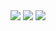<img src="https://render.githubusercontent.com/render/math?math=\dot{y}_{1}=0.4y_{1} + 10^4y_{2}y_{3}">
<img src="https://render.githubusercontent.com/render/math?math=\dot{y}_{2}=0.5y_{1} - 10^4y_{2}y_{3} - 30\cdot10^7y{_{2}^{2}}">
<img src="https://render.githubusercontent.com/render/math?math=0 = y_{1} + y_{2} + y_{3} - 1">
